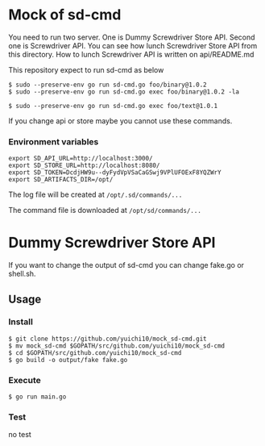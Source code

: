 # Mock of sd-cmd

You need to run two server. 
One is Dummy Screwdriver Store API. Second one is Screwdriver API.
You can see how lunch Screwdriver Store API from this directory. How to lunch Screwdriver API is written on api/README.md

This repository expect to run sd-cmd as below
```
$ sudo --preserve-env go run sd-cmd.go foo/binary@1.0.2
$ sudo --preserve-env go run sd-cmd.go exec foo/binary@1.0.2 -la

$ sudo --preserve-env go run sd-cmd.go exec foo/text@1.0.1
```

If you change api or store maybe you cannot use these commands.


### Environment variables
```
export SD_API_URL=http://localhost:3000/
export SD_STORE_URL=http://localhost:8080/
export SD_TOKEN=DcdjHW9u--dyFydVpVSaCaGSwj9VPlUFOExF8YQZWrY
export SD_ARTIFACTS_DIR=/opt/
```
The log file will be created at `/opt/.sd/commands/...`

The command file is downloaded at `/opt/sd/commands/...`

# Dummy Screwdriver Store API

If you want to change the output of sd-cmd you can change fake.go or shell.sh.

## Usage

### Install
```
$ git clone https://github.com/yuichi10/mock_sd-cmd.git
$ mv mock_sd-cmd $GOPATH/src/github.com/yuichi10/mock_sd-cmd
$ cd $GOPATH/src/github.com/yuichi10/mock_sd-cmd
$ go build -o output/fake fake.go
```

### Execute
```
$ go run main.go
```

### Test
no test
